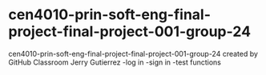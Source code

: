 # cen4010-prin-soft-eng-final-project-final-project-001-group-24
cen4010-prin-soft-eng-final-project-final-project-001-group-24 created by GitHub Classroom
Jerry Gutierrez
-log in 
-sign in
-test functions
